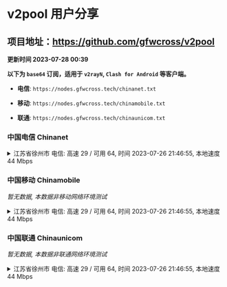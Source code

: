 # v2pool 用户分享
## 项目地址：<https://github.com/gfwcross/v2pool>
**更新时间 2023-07-28 00:39**


**以下为 `base64` 订阅，适用于 `v2rayN`, `Clash for Android` 等客户端。**

- **电信**: `https://nodes.gfwcross.tech/chinanet.txt`

- **移动**: `https://nodes.gfwcross.tech/chinamobile.txt`

- **联通**: `https://nodes.gfwcross.tech/chinaunicom.txt`


### 中国电信 Chinanet
<details><summary>江苏省徐州市 电信: 高速 29 / 可用 64, 时间 2023-07-26 21:46:55, 本地速度 44 Mbps</summary><p>可用节点订阅：https://transfer.sh/9fEH9g3srq/running.txt<br>高速节点订阅：https://transfer.sh/GJHu0oJsPR/good.txt<br>低延迟节点订阅：https://transfer.sh/hOSphokuXt/low_delay.txt</p></details>
<p></p>

### 中国移动 Chinamobile
<i>暂无数据, 本数据非移动网络环境测试</i>
<details><summary>江苏省徐州市 电信: 高速 29 / 可用 64, 时间 2023-07-26 21:46:55, 本地速度 44 Mbps</summary><p>可用节点订阅：https://transfer.sh/9fEH9g3srq/running.txt<br>高速节点订阅：https://transfer.sh/GJHu0oJsPR/good.txt<br>低延迟节点订阅：https://transfer.sh/hOSphokuXt/low_delay.txt</p></details>
<p></p>

### 中国联通 Chinaunicom
<i>暂无数据, 本数据非联通网络环境测试</i>
<details><summary>江苏省徐州市 电信: 高速 29 / 可用 64, 时间 2023-07-26 21:46:55, 本地速度 44 Mbps</summary><p>可用节点订阅：https://transfer.sh/9fEH9g3srq/running.txt<br>高速节点订阅：https://transfer.sh/GJHu0oJsPR/good.txt<br>低延迟节点订阅：https://transfer.sh/hOSphokuXt/low_delay.txt</p></details>
<p></p>